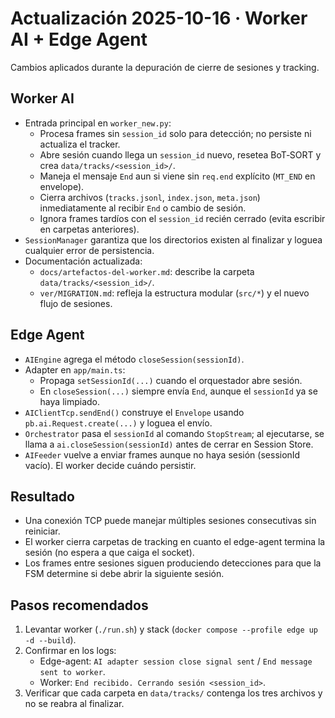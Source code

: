 # Actualización 2025-10-16 · Worker AI + Edge Agent

Cambios aplicados durante la depuración de cierre de sesiones y tracking.

## Worker AI

- Entrada principal en `worker_new.py`:
  - Procesa frames sin `session_id` solo para detección; no persiste ni actualiza el tracker.
  - Abre sesión cuando llega un `session_id` nuevo, resetea BoT‑SORT y crea `data/tracks/<session_id>/`.
  - Maneja el mensaje `End` aun si viene sin `req.end` explícito (`MT_END` en envelope).
  - Cierra archivos (`tracks.jsonl`, `index.json`, `meta.json`) inmediatamente al recibir `End` o cambio de sesión.
  - Ignora frames tardíos con el `session_id` recién cerrado (evita escribir en carpetas anteriores).
- `SessionManager` garantiza que los directorios existen al finalizar y loguea cualquier error de persistencia.
- Documentación actualizada:
  - `docs/artefactos-del-worker.md`: describe la carpeta `data/tracks/<session_id>/`.
  - `ver/MIGRATION.md`: refleja la estructura modular (`src/*`) y el nuevo flujo de sesiones.

## Edge Agent

- `AIEngine` agrega el método `closeSession(sessionId)`.
- Adapter en `app/main.ts`:
  - Propaga `setSessionId(...)` cuando el orquestador abre sesión.
  - En `closeSession(...)` siempre envía `End`, aunque el `sessionId` ya se haya limpiado.
- `AIClientTcp.sendEnd()` construye el `Envelope` usando `pb.ai.Request.create(...)` y loguea el envío.
- `Orchestrator` pasa el `sessionId` al comando `StopStream`; al ejecutarse, se llama a `ai.closeSession(sessionId)` antes de cerrar en Session Store.
- `AIFeeder` vuelve a enviar frames aunque no haya sesión (sessionId vacío). El worker decide cuándo persistir.

## Resultado

- Una conexión TCP puede manejar múltiples sesiones consecutivas sin reiniciar.
- El worker cierra carpetas de tracking en cuanto el edge-agent termina la sesión (no espera a que caiga el socket).
- Los frames entre sesiones siguen produciendo detecciones para que la FSM determine si debe abrir la siguiente sesión.

## Pasos recomendados

1. Levantar worker (`./run.sh`) y stack (`docker compose --profile edge up -d --build`).
2. Confirmar en los logs:
   - Edge-agent: `AI adapter session close signal sent` / `End message sent to worker`.
   - Worker: `End recibido. Cerrando sesión <session_id>`.
3. Verificar que cada carpeta en `data/tracks/` contenga los tres archivos y no se reabra al finalizar.
